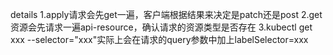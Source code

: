 

details
1.apply请求会先get一遍，客户端根据结果来决定是patch还是post
2.get资源会先请求一遍api-resource，确认请求的资源类型是否存在
3.kubectl get xxx --selector="xxx"实际上会在请求的query参数中加上labelSelector=xxx
